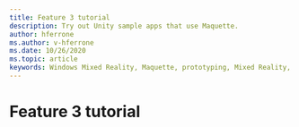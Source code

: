 ```yaml
---
title: Feature 3 tutorial
description: Try out Unity sample apps that use Maquette.
author: hferrone
ms.author: v-hferrone
ms.date: 10/26/2020
ms.topic: article
keywords: Windows Mixed Reality, Maquette, prototyping, Mixed Reality, Virtual Reality, VR, MR, Feedback, Feedback Hub, bugs
---
```


# Feature 3 tutorial

<!-- TODO(Harrison/Stefan): Need cool header image from tutorial -->

<!-- TODO(Stefan): Create tutorial content and screenshots -->
